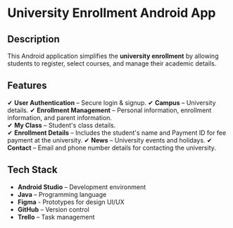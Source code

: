 # University Enrollment Android App 

## Description  
This Android application simplifies the **university enrollment** by allowing students to register, select courses, and manage their academic details.

## Features   
✔ **User Authentication** – Secure login & signup.
✔ **Campus** – University details. 
✔ **Enrollment Management** – Personal information, enrollment information, and parent information.  
✔ **My Class** – Student's class details.  
✔ **Enrollment Details** – Includes the student's name and Payment ID for fee payment at the university. 
✔ **News** – University events and holidays. 
✔ **Contact** – Email and phone number details for contacting the university. 

## Tech Stack   
- **Android Studio** – Development environment  
- **Java** – Programming language  
- **Figma** - Prototypes for design UI/UX 
- **GitHub** – Version control  
- **Trello** – Task management  

